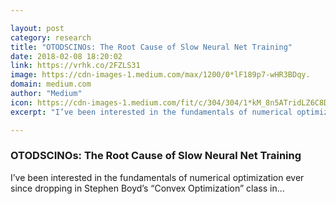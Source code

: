 ```yaml
---

layout: post
category: research
title: "OTODSCINOs: The Root Cause of Slow Neural Net Training"
date: 2018-02-08 18:20:02
link: https://vrhk.co/2FZLS31
image: https://cdn-images-1.medium.com/max/1200/0*lF189p7-wHR3BDqy.
domain: medium.com
author: "Medium"
icon: https://cdn-images-1.medium.com/fit/c/304/304/1*kM_8n5ATridLZ6C8DmVqLg.png
excerpt: "I’ve been interested in the fundamentals of numerical optimization ever since dropping in Stephen Boyd’s “Convex Optimization” class in…"

---
```


### OTODSCINOs: The Root Cause of Slow Neural Net Training

I’ve been interested in the fundamentals of numerical optimization ever since dropping in Stephen Boyd’s “Convex Optimization” class in…